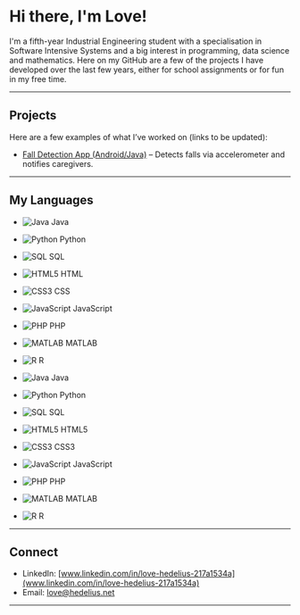 # Hi there, I'm Love!

I'm a fifth-year Industrial Engineering student with a specialisation in Software Intensive Systems and a big interest in programming, data science and mathematics.
Here on my GitHub are a few of the projects I have developed over the last few years, either for school assignments or for fun in my free time. 

---

## Projects
Here are a few examples of what I’ve worked on (links to be updated): 
- [Fall Detection App (Android/Java)](https://github.com/your-username/fall-detector) – Detects falls via accelerometer and notifies caregivers.  

---

## My Languages
- ![Java](https://img.shields.io/badge/Java-ED8B00?style=flat&logo=openjdk&logoColor=white) Java
- ![Python](https://img.shields.io/badge/Python-3776AB?style=flat&logo=python&logoColor=white) Python
- ![SQL](https://img.shields.io/badge/SQL-336791?style=flat&logo=postgresql&logoColor=white) SQL
- ![HTML5](https://img.shields.io/badge/HTML5-E34F26?style=flat&logo=html5&logoColor=white) HTML
- ![CSS3](https://img.shields.io/badge/CSS3-1572B6?style=flat&logo=css3&logoColor=white) CSS
- ![JavaScript](https://img.shields.io/badge/JavaScript-F7DF1E?style=flat&logo=javascript&logoColor=black) JavaScript
- ![PHP](https://img.shields.io/badge/PHP-777BB4?style=flat&logo=php&logoColor=white) PHP
- ![MATLAB](https://img.shields.io/badge/MATLAB-0076A8?style=flat&logo=Mathworks&logoColor=white) MATLAB
- ![R](https://img.shields.io/badge/R-276DC3?style=flat&logo=r&logoColor=white) R

- ![Java](https://img.shields.io/badge/Java-%20?style=flat&logo=openjdk&logoColor=white) Java
- ![Python](https://img.shields.io/badge/Python-%20?style=flat&logo=python&logoColor=3776AB) Python
- ![SQL](https://img.shields.io/badge/SQL-%20?style=flat&logo=postgresql&logoColor=white) SQL
- ![HTML5](https://img.shields.io/badge/HTML5-%20?style=flat&logo=html5&logoColor=E34F26) HTML5
- ![CSS3](https://img.shields.io/badge/CSS3-%20?style=flat&logo=css3&logoColor=1572B6) CSS3
- ![JavaScript](https://img.shields.io/badge/JavaScript-%20?style=flat&logo=javascript&logoColor=F7DF1E) JavaScript
- ![PHP](https://img.shields.io/badge/PHP-%20?style=flat&logo=php&logoColor=777BB4) PHP
- ![MATLAB](https://img.shields.io/badge/MATLAB-%20?style=flat&logo=matlab&logoColor=0076A8) MATLAB
- ![R](https://img.shields.io/badge/R-%20?style=flat&logo=r&logoColor=276DC3) R


---

## Connect
- LinkedIn: [www.linkedin.com/in/love-hedelius-217a1534a](www.linkedin.com/in/love-hedelius-217a1534a)  
- Email: [love@hedelius.net](mailto:love@hedelius.net)

---

